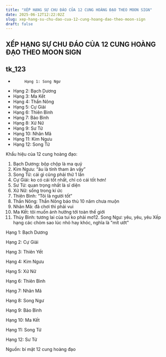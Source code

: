 ```yaml
---
title: "XẾP HẠNG SỰ CHU ĐÁO CỦA 12 CUNG HOÀNG ĐẠO THEO MOON SIGN"
date: 2025-06-12T12:22:02Z
slug: xep-hang-su-chu-dao-cua-12-cung-hoang-dao-theo-moon-sign
draft: false
---
```


## XẾP HẠNG SỰ CHU ĐÁO CỦA 12 CUNG HOÀNG ĐẠO THEO MOON SIGN

## tk_123

-          Hạng 1: Song Ngư
- Hạng 2: Bạch Dương
 - Hạng 3: Ma Kết
 - Hạng 4: Thần Nông
 - Hạng 5: Cự Giải
 - Hạng 6: Thiên Bình
 - Hạng 7: Bảo Bình
 - Hạng 8: Xử Nữ
 - Hạng 9: Sư Tử
 - Hạng 10: Nhân Mã
 - Hạng 11: Kim Ngưu
 - Hạng 12: Song Tử


 Khẩu hiệu của 12 cung hoàng đạo:
 1. Bạch Dương: bộp chộp là ma quỷ
 2. Kim Ngưu: “âu là tính tham ăn vậy”
 3. Song Tử: cái gì cũng phải thử 1 lần
 4. Cự Giải: ko có cái tốt nhất, chỉ có cái tốt hơn!
 5. Sư Tử: quan trọng nhất là sĩ diện
 6. Xử Nữ: sống trong kí ức
 7. Thiên Bình: “Tôi là người tốt”
 8. Thần Nông: Thần Nông báo thù 10 năm chưa muộn
 9. Nhân Mã: đã chơi thì phải vui
 10. Ma Kết: tôi muốn ảnh hưởng tới toàn thế giới
 11. Thủy Bình: tương lai của tui ko phải mơ12. Song Ngư: yêu, yêu, yêu
Xếp hạng các chòm sao  lúc nhỏ hay khóc, nghĩa là "mít ướt" 

Hạng 1: Bạch Dương

Hạng 2: Cự Giải

Hạng 3: Thiên Yết

Hạng 4: Kim Ngưu

Hạng 5: Xử Nữ

Hạng 6: Thiên Bình

Hạng 7: Nhân Mã

Hạng 8: Song Ngư

Hạng 9: Bảo Bình

Hạng 10: Ma Kết

Hạng 11: Song Tử

Hạng 12: Sư Tử
 
Nguồn: bí mật 12 cung hoàng đạo